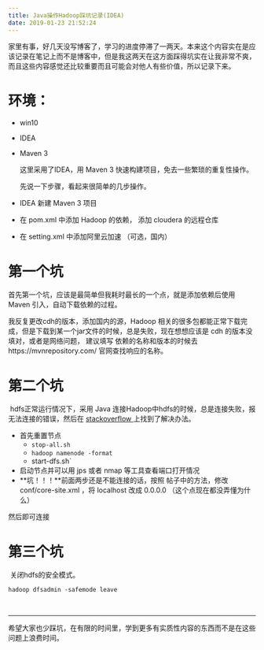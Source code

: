 ```yaml
---
title: Java操作Hadoop踩坑记录(IDEA)
date: 2019-01-23 21:52:24
---
```


​	家里有事，好几天没写博客了，学习的进度停滞了一两天。本来这个内容实在是应该记录在笔记上而不是博客中，但是我这两天在这方面踩得坑实在让我非常不爽，而且这些内容感觉还比较重要而且可能会对他人有些价值，所以记录下来。

<!--more-->

# 环境：

* win10

* IDEA

* Maven 3

  这里采用了IDEA，用 Maven 3 快速构建项目，免去一些繁琐的重复性操作。

  先说一下步骤，看起来很简单的几步操作。

* IDEA 新建 Maven 3 项目

* 在 pom.xml 中添加 Hadoop 的依赖， 添加 cloudera 的远程仓库

* 在 setting.xml 中添加阿里云加速 （可选，国内）

# 第一个坑

  首先第一个坑，应该是最简单但我耗时最长的一个点，就是添加依赖后使用 Maven 引入，自动下载依赖的过程。

  我反复更改cdh的版本，添加国内的源，Hadoop 相关的很多包都能正常下载完成，但是下载到某一个jar文件的时候，总是失败，现在想想应该是 cdh 的版本没填对，或者是网络问题， 建议填写 依赖的名称和版本的时候去https://mvnrepository.com/ 官网查找响应的名称。

# 第二个坑

​	hdfs正常运行情况下，采用 Java 连接Hadoop中hdfs的时候，总是连接失败，报无法连接的错误，然后在 [stackoverflow ](https://stackoverflow.com/questions/28661285/hadoop-cluster-setup-java-net-connectexception-connection-refused) 上找到了解决办法。

* 首先重置节点
  * `stop-all.sh`
  * `hadoop namenode -format`
  * start-dfs.sh`
* 启动节点并可以用 jps 或者 nmap 等工具查看端口打开情况
* **坑！！！**前面两步还是不能连接的话，按照 帖子中的方法，修改 conf/core-site.xml ，将 localhost 改成 0.0.0.0 （这个点现在都没弄懂为什么）

然后即可连接

# 第三个坑

​	关闭hdfs的安全模式。

```shell
hadoop dfsadmin -safemode leave
```

​	

---

​	希望大家也少踩坑，在有限的时间里，学到更多有实质性内容的东西而不是在这些问题上浪费时间。